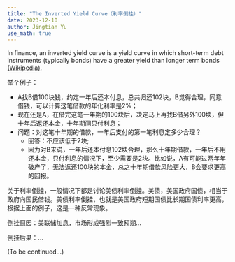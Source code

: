 ```yaml
---
title: "The Inverted Yield Curve（利率倒挂）"
date: 2023-12-10
author: Jingtian Yu
use_math: true
---
```


In finance, an inverted yield curve is a yield curve in which short-term debt instruments (typically bonds) have a greater yield than longer term bonds [(Wikipedia)](https://en.wikipedia.org/wiki/Inverted_yield_curve).

举个例子：
- A找B借100块钱，约定一年后还本付息，总共归还102块，B觉得合理，同意借钱，可以计算这笔借款的年化利率是2%；
- 现在还是A，在借完这笔一年期的100块后，决定马上再找B借另外100块，但十年后返还本金，十年期间只付利息；
- 问题：对这笔十年期的借款，一年后支付的第一笔利息定多少合理？
    - 回答：不应该低于2块;
    - 因为对B来说，一年后还本付息102块合理，那么十年期借款，一年后不用还本金，只付利息的情况下，至少需要是2块。比如说，A有可能过两年年破产了，无法返还100块的本金，总之十年期借款风险更大，B会要求更高的回报。

关于利率倒挂，一般情况下都是讨论美债利率倒挂。美债，美国政府国债，相当于政府向国民借钱。美债利率倒挂，也就是美国政府短期国债比长期国债利率更高，根据上面的例子，这是一种反常现象。

倒挂原因：美联储加息，市场形成强烈一致预期...

倒挂后果：...

(To be continued...)

